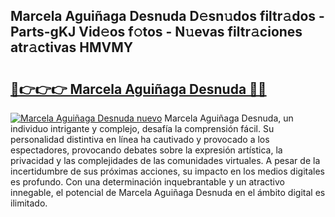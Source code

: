 ## Marcela Aguiñaga Desnuda D𝚎sn𝚞dos filtr𝚊dos - Parts-gKJ Vid𝚎os f𝚘tos - N𝚞evas filtr𝚊ciones atr𝚊ctivas HMVMY

# <h2><a href="http://mb7oo3.tromn.icu/?c=Marcela+Agui%c3%b1aga+Desnuda">🔗👉👉👉 Marcela Aguiñaga Desnuda 🔗🔗</a></h2>

[![Marcela Aguiñaga Desnuda nuevo](https://i.imgur.com/pEAQMta.gif)](http://mb7oo3.tromn.icu/?c=Marcela+Agui%c3%b1aga+Desnuda)
Marcela Aguiñaga Desnuda, un individuo intrigante y complejo, desafía la comprensión fácil. Su personalidad distintiva en línea ha cautivado y provocado a los espectadores, provocando debates sobre la expresión artística, la privacidad y las complejidades de las comunidades virtuales. A pesar de la incertidumbre de sus próximas acciones, su impacto en los medios digitales es profundo. Con una determinación inquebrantable y un atractivo innegable, el potencial de Marcela Aguiñaga Desnuda en el ámbito digital es ilimitado.
